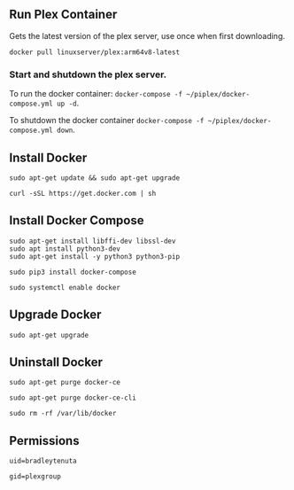 ## Run Plex Container

Gets the latest version of the plex server, use once when first downloading.

`docker pull linuxserver/plex:arm64v8-latest`

### Start and shutdown the plex server.

To run the docker container: `docker-compose -f ~/piplex/docker-compose.yml up -d`.

To shutdown the docker container `docker-compose -f ~/piplex/docker-compose.yml down`.

## Install Docker

`sudo apt-get update && sudo apt-get upgrade`

`curl -sSL https://get.docker.com | sh`

## Install Docker Compose

```
sudo apt-get install libffi-dev libssl-dev
sudo apt install python3-dev
sudo apt-get install -y python3 python3-pip
```

`sudo pip3 install docker-compose`

`sudo systemctl enable docker`

## Upgrade Docker

`sudo apt-get upgrade`

## Uninstall Docker

`sudo apt-get purge docker-ce`

`sudo apt-get purge docker-ce-cli`

`sudo rm -rf /var/lib/docker`

## Permissions

`uid=bradleytenuta`

`gid=plexgroup`
